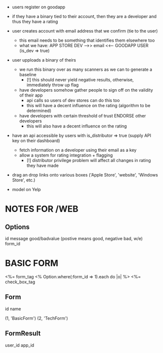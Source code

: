 - users register on goodapp
- if they have a binary tied to their account, then they are a developer and thus they have a rating
- user creates account with email address that we confirm (tie to the user)
  - this email needs to be something that identifies them elsewhere too
  - what we have: APP STORE DEV -->> email <<-- GOODAPP USER (is_dev => true)
- user upploads a binary of theirs
  - we run this binary over as many scanners as we can to generate a baseline
    - [!] this should never yield negative results, otherwise, immediately throw up flag
  - have developers somehow gather people to sign off on the validity of their app
    - api calls so users of dev stores can do this too
    - this will have a decent influence on the rating (algorithm to be determined)
  - have developers with certain threshold of trust ENDORSE other developers
    - this will also have a decent influence on the rating
- have an api accessible by users with is_distributor => true (supply API key on their dashboard)
  - fetch information on a developer using their email as a key
  - allow a system for rating integration + flagging
    - [!] distributor privilege problem will affect all changes in rating they have made

- drag an drop links onto various boxes ('Apple Store', 'website', 'Windows Store', etc.)

- model on Yelp

NOTES FOR /WEB
==============

Options
-------
id
message
good/badvalue (postive means good, negative bad, w/e)
form_id

# BASIC FORM
<%= form_tag
  <% Option.where(:form_id => 1).each do |o| %>
  <%= check_box_tag

Form
----
id
name

(1, 'BasicForm')
(2, 'TechForm')

FormResult
----------
user_id
app_id

